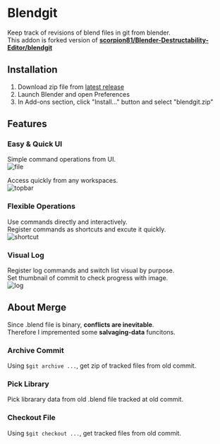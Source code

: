 # Blendgit
Keep track of revisions of blend files in git from blender.  
This addon is forked version of [**scorpion81/Blender-Destructability-Editor/blendgit**](https://github.com/scorpion81/Blender-Destructability-Editor/tree/master/blendgit)


## Installation
1. Download zip file from [latest release](/releases/latest)
2. Launch Blender and open Preferences
3. In Add-ons section, click "Install..." button and select "blendgit.zip"


## Features
### Easy & Quick UI
Simple command operations from UI.  
![file](https://user-images.githubusercontent.com/45528649/100524655-55266a80-31fd-11eb-92c8-9f0808ac86d5.gif)

Access quickly from any workspaces.  
![topbar](https://user-images.githubusercontent.com/45528649/100524668-67a0a400-31fd-11eb-8e7e-148b1f9a3d26.gif)

### Flexible Operations
Use commands directly and interactively.  
Register commands as shortcuts and excute it quickly.  
![shortcut](https://user-images.githubusercontent.com/45528649/100524676-6ff8df00-31fd-11eb-9955-43f9e84bb18a.gif)

### Visual Log
Register log commands and switch list visual by purpose.  
Set thumbnail of commit to check progress with image.  
![log](https://user-images.githubusercontent.com/45528649/100524679-771fed00-31fd-11eb-9da7-3cc678525729.gif)

## About Merge
Since .blend file is binary, **conflicts are inevitable**.  
Therefore I impremented some **salvaging-data** funcitons.  

### Archive Commit
Using `$git archive ...`, get zip of tracked files from old commit.

### Pick Library
Pick librarary data from old .blend file tracked at old commit.

### Checkout File
Using `$git checkout ...`, get tracked files from old commit.
